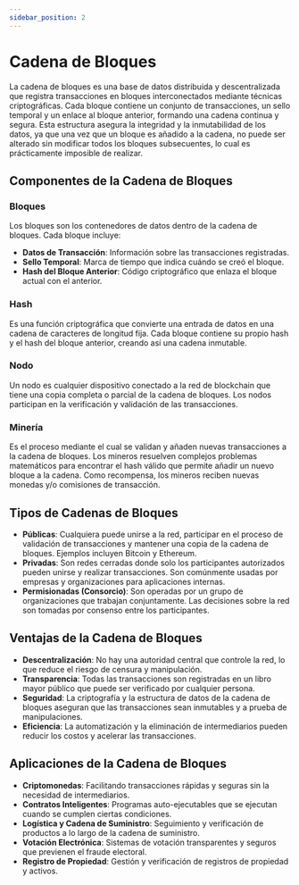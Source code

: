 ```yaml
---
sidebar_position: 2
---
```


# Cadena de Bloques

La cadena de bloques es una base de datos distribuida y descentralizada que registra transacciones en bloques interconectados mediante técnicas criptográficas. Cada bloque contiene un conjunto de transacciones, un sello temporal y un enlace al bloque anterior, formando una cadena continua y segura. Esta estructura asegura la integridad y la inmutabilidad de los datos, ya que una vez que un bloque es añadido a la cadena, no puede ser alterado sin modificar todos los bloques subsecuentes, lo cual es prácticamente imposible de realizar.

## Componentes de la Cadena de Bloques

### Bloques

Los bloques son los contenedores de datos dentro de la cadena de bloques. Cada bloque incluye:

- **Datos de Transacción**: Información sobre las transacciones registradas.
- **Sello Temporal**: Marca de tiempo que indica cuándo se creó el bloque.
- **Hash del Bloque Anterior**: Código criptográfico que enlaza el bloque actual con el anterior.

### Hash

Es una función criptográfica que convierte una entrada de datos en una cadena de caracteres de longitud fija. Cada bloque contiene su propio hash y el hash del bloque anterior, creando así una cadena inmutable.

### Nodo

Un nodo es cualquier dispositivo conectado a la red de blockchain que tiene una copia completa o parcial de la cadena de bloques. Los nodos participan en la verificación y validación de las transacciones.

### Minería

Es el proceso mediante el cual se validan y añaden nuevas transacciones a la cadena de bloques. Los mineros resuelven complejos problemas matemáticos para encontrar el hash válido que permite añadir un nuevo bloque a la cadena. Como recompensa, los mineros reciben nuevas monedas y/o comisiones de transacción.

## Tipos de Cadenas de Bloques

- **Públicas**: Cualquiera puede unirse a la red, participar en el proceso de validación de transacciones y mantener una copia de la cadena de bloques. Ejemplos incluyen Bitcoin y Ethereum.
- **Privadas**: Son redes cerradas donde solo los participantes autorizados pueden unirse y realizar transacciones. Son comúnmente usadas por empresas y organizaciones para aplicaciones internas.
- **Permisionadas (Consorcio)**: Son operadas por un grupo de organizaciones que trabajan conjuntamente. Las decisiones sobre la red son tomadas por consenso entre los participantes.

## Ventajas de la Cadena de Bloques

- **Descentralización**: No hay una autoridad central que controle la red, lo que reduce el riesgo de censura y manipulación.
- **Transparencia**: Todas las transacciones son registradas en un libro mayor público que puede ser verificado por cualquier persona.
- **Seguridad**: La criptografía y la estructura de datos de la cadena de bloques aseguran que las transacciones sean inmutables y a prueba de manipulaciones.
- **Eficiencia**: La automatización y la eliminación de intermediarios pueden reducir los costos y acelerar las transacciones.

## Aplicaciones de la Cadena de Bloques

- **Criptomonedas**: Facilitando transacciones rápidas y seguras sin la necesidad de intermediarios.
- **Contratos Inteligentes**: Programas auto-ejecutables que se ejecutan cuando se cumplen ciertas condiciones.
- **Logística y Cadena de Suministro**: Seguimiento y verificación de productos a lo largo de la cadena de suministro.
- **Votación Electrónica**: Sistemas de votación transparentes y seguros que previenen el fraude electoral.
- **Registro de Propiedad**: Gestión y verificación de registros de propiedad y activos.


